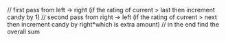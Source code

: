 // first pass from left -> right (if the rating of current > last then increment candy by 1)
// second pass from right -> left (if the rating of current > next then increment candy by right*which is extra amount)
// in the end find the overall sum
​